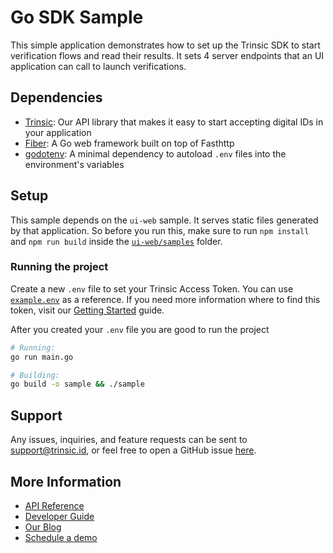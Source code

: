 # Go SDK Sample

This simple application demonstrates how to set up the Trinsic SDK to start verification flows and read their results. It sets 4 server endpoints that an UI application can call
to launch verifications.

## Dependencies

- [Trinsic](https://trinsic.id): Our API library that makes it easy to start accepting digital IDs in your application
- [Fiber](https://gofiber.io/): A Go web framework built on top of Fasthttp
- [godotenv](https://github.com/tonerdo/dotnet-env): A minimal dependency to autoload `.env` files into the environment's variables

## Setup

This sample depends on the `ui-web` sample. It serves static files generated by that application. So before you run this, make sure to run `npm install` and `npm run build` inside the
[`ui-web/samples`](../../../ui-web/samples/) folder.

### Running the project

Create a new `.env` file to set your Trinsic Access Token. You can use [`example.env`](./example.env) as a reference. If you need more information where to find this token, visit our [Getting Started](https://docs.trinsic.id/docs/getting-started-with-trinsic-connect) guide.

After you created your `.env` file you are good to run the project

```sh
# Running:
go run main.go

# Building:
go build -o sample && ./sample
```

## Support

Any issues, inquiries, and feature requests can be sent to [support@trinsic.id](mailto:support@trinsic.id), or feel free to open a GitHub issue [here](https://github.com/trinsic-id/sdk/issues).

## More Information

- [API Reference](https://docs.trinsic.id/reference)
- [Developer Guide](https://docs.trinsic.id/docs/developer-tools)
- [Our Blog](https://trinsic.id/blog/)
- [Schedule a demo](https://trinsic.id/contact/)
